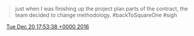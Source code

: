 > just when I was finishing up the project plan parts of the contract, the team decided to change methodology\. \#backToSquareOne \#sigh

<img src="../../media/tweet.ico" width="12" /> [Tue Dec 20 17:53:38 +0000 2016](https://twitter.com/DromerDenker/status/811268333743939584)
